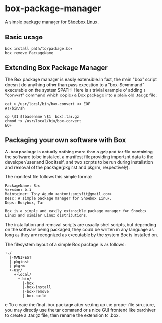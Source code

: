 # box-package-manager
A simple package manager for [Shoebox Linux](https://github.com/antoniusmisfit/shoebox-linux).
## Basic usage
```
box install path/to/package.box
box remove PackageName
```
## Extending Box Package Manager
The Box package manager is easily extensible.In fact, the main "box" script doesn't do anything other than pass execution to a "box-$command" executable on the system $PATH. Here is a trivial example of adding a "convert" command which copies a Box package into a plain old .tar.gz file:
```
cat > /usr/local/bin/box-convert << EOF
#!/bin/sh

cp \$1 $(basename \$1 .box).tar.gz
chmod +x /usr/local/bin/box-convert
EOF
```
## Packaging your own software with Box
A .box package is actually nothing more than a gzipped tar file containing the software to be installed, a manifest file providing important data to the developer/user and Box itself, and two scripts to be run during installation and removal of the package(pkginst and pkgrm, respectively).

The manifest file follows this simple format:
```
PackageName: Box
Version: 0.1
Maintainer: Tony Agudo <antoniusmisfit@gmail.com>
Desc: A simple package manager for Shoebox Linux.
Deps: Busybox, Tar

Box is a simple and easily extensible package manager for Shoebox Linux and similar Linux distributions.
```
The installation and removal scripts are usually shell scripts, but depending on the software being packaged, they could be written in any language as long as they are recognized as executable by the system Box is installed on.

The filesystem layout of a simple Box package is as follows:
```
+-/
  |-MANIFEST
  |-pkginst
  |-pkgrm
  +-usr/
    +-local/
      +-bin/
        |-box
        |-box-install
        |-box-remove
        |-box-build
```
e
To create the final .box package after setting up the proper file structure, you may directly use the tar command or a nice GUI frontend like xarchiver to create a .tar.gz file, then rename the extension to .box.
